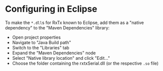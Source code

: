 Configuring in Eclipse
=======================
To make the `*.dll`s for RxTx known to Eclipse, add them as a "native dependency" to the "Maven Dependencies" library:
* Open project properties
* Navigate to "Java Build path"
* Switch to the "Libraries" tab
* Expand the "Maven Dependencies" node
* Select "Native library location" and click "Edit..."
* Choose the folder containing the rxtxSerial.dll (or the respective `.so` file)